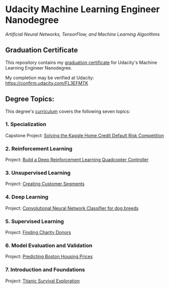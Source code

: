 # Udacity Machine Learning Engineer Nanodegree

*Artificial Neural Networks, TensorFlow, and Machine Learning Algorithms*

## Graduation Certificate

This repository contains my [graduation certificate](https://github.com/jamesdellinger/machine_learning_nanodegree_graduation_certificate/blob/master/machine_learning_engineer_nanodegree_graduation_certificate_james_dellinger.pdf) for Udacity's Machine Learning Engineer Nanodegree.

My completion may be verified at Udacity: https://confirm.udacity.com/FL3EFMTK

## Degree Topics:

This degree's [curriculum](https://github.com/jamesdellinger/machine_learning_nanodegree_graduation_certificate/blob/master/syllabus_udacity_machine_learning_engineer_nanodegree.pdf) covers the following seven topics:

### 1. Specialization

Capstone Project: [Solving the Kaggle Home Credit Default Risk Competition](https://github.com/jamesdellinger/machine_learning_nanodegree_capstone_project)

### 2. Reinforcement Learning

Project: [Build a Deep Reinforcement Learning Quadcopter Controller](https://github.com/jamesdellinger/machine_learning_nanodegree_Quadcopter_RL_project)

### 3. Unsupervised Learning

Project: [Creating Customer Segments](https://github.com/jamesdellinger/machine_learning_nanodegree_customer_segments_project)

### 4. Deep Learning

Project: [Convolutional Neural Network Classifier for dog breeds](https://github.com/jamesdellinger/machine_learning_nanodegree_dog_project)

### 5. Supervised Learning

Project: [Finding Charity Donors](https://github.com/jamesdellinger/machine_learning_nanodegree_finding_donors_project)

### 6. Model Evaluation and Validation

Project: [Predicting Boston Housing Prices](https://github.com/jamesdellinger/machine_learning_nanodegree_boston_housing_project)

### 7. Introduction and Foundations

Project: [Titanic Survival Exploration](https://github.com/jamesdellinger/machine_learning_nanodegree_titanic_practice_project)
